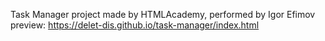 Task Manager project made by HTMLAcademy, performed by Igor Efimov  
preview: https://delet-dis.github.io/task-manager/index.html

